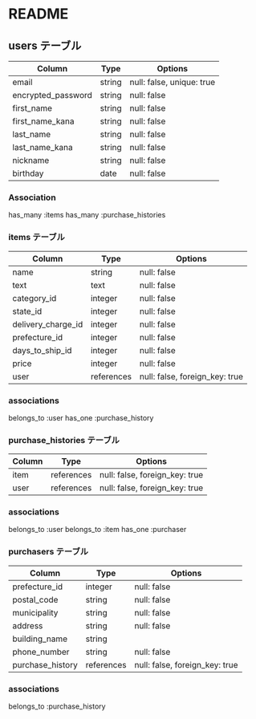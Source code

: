 # README

## users テーブル

| Column             | Type   | Options     |
| ------------------ | ------ | ----------- |
| email              | string | null: false, unique: true |
| encrypted_password | string | null: false |
| first_name         | string | null: false |
| first_name_kana    | string | null: false |
| last_name          | string | null: false |
| last_name_kana     | string | null: false |
| nickname           | string | null: false |
| birthday           | date   | null: false |


### Association
has_many :items
has_many :purchase_histories

### items テーブル

| Column             | Type       | Options     |
| ------------------ | ---------- | ----------- |
| name               | string     | null: false |
| text               | text       | null: false |
| category_id        | integer    | null: false |
| state_id           | integer    | null: false |
| delivery_charge_id | integer    | null: false |
| prefecture_id      | integer    | null: false |
| days_to_ship_id    | integer    | null: false |
| price              | integer    | null: false |
| user               | references | null: false, foreign_key: true |

### associations
belongs_to :user
has_one :purchase_history

###  purchase_histories テーブル
| Column             | Type       | Options                        |
| ------------------ | ---------- | ------------------------------ |
| item               | references | null: false, foreign_key: true |
| user               | references | null: false, foreign_key: true |

### associations
belongs_to :user
belongs_to :item
has_one :purchaser

###  purchasers テーブル

| Column             | Type       | Options     |
| ------------------ | ---------- | ----------- |
| prefecture_id      | integer    | null: false |
| postal_code        | string     | null: false |
| municipality       | string     | null: false |
| address            | string     | null: false |
| building_name      | string     |
| phone_number       | string     | null: false |
| purchase_history   | references | null: false, foreign_key: true |

### associations
belongs_to :purchase_history


